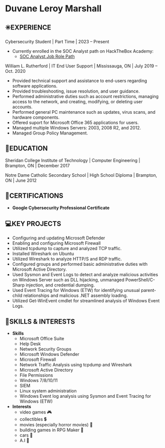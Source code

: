 <h1>Duvane Leroy Marshall</h1>

<h2>✳️EXPERIENCE</h2>

Cybersecurity Student | Part Time | 2023 – Present

- Currently enrolled in the SOC Analyst path on HackTheBox Academy:
  - [SOC Analyst Job Role Path](https://academy.hackthebox.com/path/preview/soc-analyst)
  
William L. Rutherford | IT End User Support | Mississauga, ON | July 2019 – Oct. 2020

-	Provided technical support and assistance to end-users regarding software applications.
-	Provided troubleshooting, issue resolution, and user guidance.
-	Performed administrative duties such as account restrictions, managing access to the network, and creating, modifying, or deleting user accounts.
-	Performed general PC maintenance such as updates, virus scans, and hardware components.
-	Offered suport for Microsoft Office 365 applications for users.
-	Managed multiple Windows Servers: 2003, 2008 R2, and 2012.
-	Managed Group Policy Management.

<h2>🏫EDUCATION</h2> 
	
Sheridan College Institute of Technology | Computer Engineering | Brampton, ON | December 2017
<br>

Notre Dame Catholic Secondary School | High School Diploma | Brampton, ON | June 2012

<h2>📃CERTIFICATIONS</h2>

- <b>Google Cybersecurity Professional Certificate</b>

<h2>💻KEY PROJECTS</h2>

-	Configuring and updating Microsoft Defender
-	Enabling and configuring Microsoft Firewall
-	Utilized tcpdump to capture and analyzed TCP traffic.
-	Installed Wireshark on Ubuntu
-	Utilized Wireshark to analyze HTTP/S and RDP traffic.
-	Configured groups and performed basic administrative duties with Microsoft Active Directory.
-	Used Sysmon and Event Logs to detect and analyze malicious activities on Windows Server such as DLL hijacking, unmanaged PowerShell/C-Sharp injection, and credential dumping.
-	Used Event Tracing for Windows (ETW) for identifying unusual parent-child relationships and malicious .NET assembly loading.
-	Utilized Get-WinEvent cmdlet for streamlined analysis of Windows Event Logs.

<h2>🚀SKILLS & INTERESTS</h2>

- <b>Skills</b>
  - Microsoft Office Suite
  - Help Desk
  - Network Security Groups
  - Microsoft Windows Defender
  - Microsoft Firewall
  - Network Traffic Analysis using tcpdump and Wireshark
  - Microsoft Active Directory
  - File Permissions
  - Windows 7/8/10/11
  - SIEM
  - Linux system administration
  - Windows Event log analysis using Sysmon and Event Tracing for Windows (ETW)
- <b>Interests</b>
  - video games 🎮
  - collectibles 💲
  - movies (especially horror movies) 🎥
  - building games in RPG Maker 🎲
  - cars 🚗
  - A.I 🤖
